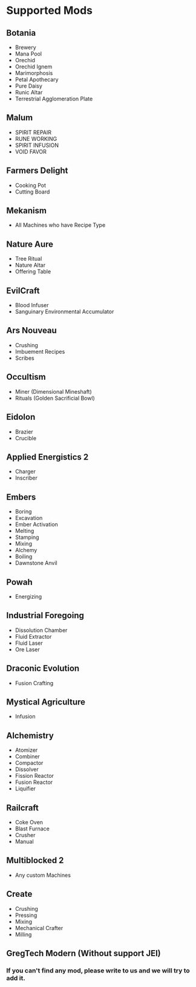 # Supported Mods
## Botania 
- Brewery
- Mana Pool
- Orechid
- Orechid Ignem
- Marimorphosis
- Petal Apothecary
- Pure Daisy
- Runic Altar
- Terrestrial Agglomeration Plate

## Malum
- SPIRIT REPAIR
- RUNE WORKING
- SPIRIT INFUSION
- VOID FAVOR

## Farmers Delight
- Cooking Pot
- Cutting Board

## Mekanism
- All Machines who have Recipe Type

## Nature Aure
- Tree Ritual
- Nature Altar
- Offering Table

## EvilCraft
- Blood Infuser
- Sanguinary Environmental Accumulator

## Ars Nouveau
- Crushing
- Imbuement Recipes
- Scribes

## Occultism
- Miner (Dimensional Mineshaft)
- Rituals (Golden Sacrificial Bowl)

## Eidolon
- Brazier
- Crucible

## Applied Energistics 2
- Charger
- Inscriber

## Embers
- Boring
- Excavation
- Ember Activation
- Melting
- Stamping
- Mixing
- Alchemy
- Boiling
- Dawnstone Anvil

## Powah
- Energizing

## Industrial Foregoing
- Dissolution Chamber
- Fluid Extractor
- Fluid Laser
- Ore Laser

## Draconic Evolution
- Fusion Crafting

## Mystical Agriculture
- Infusion

## Alchemistry
- Atomizer
- Combiner
- Compactor
- Dissolver
- Fission Reactor
- Fusion Reactor
- Liquifier

## Railcraft
- Coke Oven
- Blast Furnace
- Crusher
- Manual

## Multiblocked 2
- Any custom Machines

## Create
- Crushing
- Pressing
- Mixing
- Mechanical Crafter
- Milling

## GregTech Modern (Without support JEI)

### If you can't find any mod, please write to us and we will try to add it.